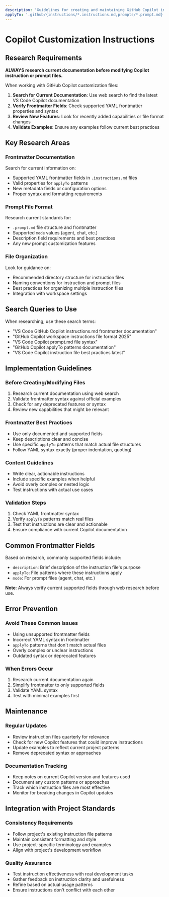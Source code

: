 ```yaml
---
description: 'Guidelines for creating and maintaining GitHub Copilot instruction files and prompt files with current best practices and supported features.'
applyTo: '.github/{instructions/*.instructions.md,prompts/*.prompt.md}'
---
```


# Copilot Customization Instructions

## Research Requirements

**ALWAYS research current documentation before modifying Copilot instruction or prompt files.**

When working with GitHub Copilot customization files:

1. **Search for Current Documentation**: Use web search to find the latest VS Code Copilot documentation
2. **Verify Frontmatter Fields**: Check supported YAML frontmatter properties and syntax
3. **Review New Features**: Look for recently added capabilities or file format changes
4. **Validate Examples**: Ensure any examples follow current best practices

## Key Research Areas

### Frontmatter Documentation
Search for current information on:
- Supported YAML frontmatter fields in `.instructions.md` files
- Valid properties for `applyTo` patterns
- New metadata fields or configuration options
- Proper syntax and formatting requirements

### Prompt File Format
Research current standards for:
- `.prompt.md` file structure and frontmatter
- Supported `mode` values (agent, chat, etc.)
- Description field requirements and best practices
- Any new prompt customization features

### File Organization
Look for guidance on:
- Recommended directory structure for instruction files
- Naming conventions for instruction and prompt files
- Best practices for organizing multiple instruction files
- Integration with workspace settings

## Search Queries to Use

When researching, use these search terms:
- "VS Code GitHub Copilot instructions.md frontmatter documentation"
- "GitHub Copilot workspace instructions file format 2025"
- "VS Code Copilot prompt.md file syntax"
- "GitHub Copilot applyTo patterns documentation"
- "VS Code Copilot instruction file best practices latest"

## Implementation Guidelines

### Before Creating/Modifying Files
1. Research current documentation using web search
2. Validate frontmatter syntax against official examples
3. Check for any deprecated features or syntax
4. Review new capabilities that might be relevant

### Frontmatter Best Practices
- Use only documented and supported fields
- Keep descriptions clear and concise
- Use specific `applyTo` patterns that match actual file structures
- Follow YAML syntax exactly (proper indentation, quoting)

### Content Guidelines
- Write clear, actionable instructions
- Include specific examples when helpful
- Avoid overly complex or nested logic
- Test instructions with actual use cases

### Validation Steps
1. Check YAML frontmatter syntax
2. Verify `applyTo` patterns match real files
3. Test that instructions are clear and actionable
4. Ensure compliance with current Copilot documentation

## Common Frontmatter Fields

Based on research, commonly supported fields include:
- `description`: Brief description of the instruction file's purpose
- `applyTo`: File patterns where these instructions apply
- `mode`: For prompt files (agent, chat, etc.)

**Note**: Always verify current supported fields through web research before use.

## Error Prevention

### Avoid These Common Issues
- Using unsupported frontmatter fields
- Incorrect YAML syntax in frontmatter
- `applyTo` patterns that don't match actual files
- Overly complex or unclear instructions
- Outdated syntax or deprecated features

### When Errors Occur
1. Research current documentation again
2. Simplify frontmatter to only supported fields
3. Validate YAML syntax
4. Test with minimal examples first

## Maintenance

### Regular Updates
- Review instruction files quarterly for relevance
- Check for new Copilot features that could improve instructions
- Update examples to reflect current project patterns
- Remove deprecated syntax or approaches

### Documentation Tracking
- Keep notes on current Copilot version and features used
- Document any custom patterns or approaches
- Track which instruction files are most effective
- Monitor for breaking changes in Copilot updates

## Integration with Project Standards

### Consistency Requirements
- Follow project's existing instruction file patterns
- Maintain consistent formatting and style
- Use project-specific terminology and examples
- Align with project's development workflow

### Quality Assurance
- Test instruction effectiveness with real development tasks
- Gather feedback on instruction clarity and usefulness
- Refine based on actual usage patterns
- Ensure instructions don't conflict with each other
